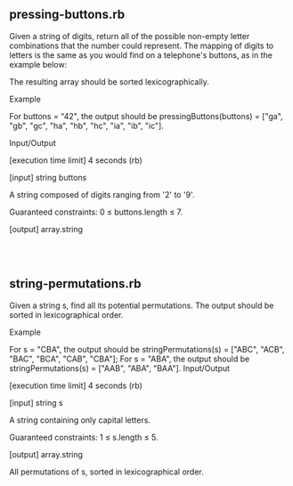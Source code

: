 ## pressing-buttons.rb

Given a string of digits, return all of the possible non-empty letter combinations that the number could represent. The mapping of digits to letters is the same as you would find on a telephone's buttons, as in the example below:

The resulting array should be sorted lexicographically.

Example

For buttons = "42", the output should be
pressingButtons(buttons) = ["ga", "gb", "gc", "ha", "hb", "hc", "ia", "ib", "ic"].

Input/Output

[execution time limit] 4 seconds (rb)

[input] string buttons

A string composed of digits ranging from '2' to '9'.

Guaranteed constraints:
0 ≤ buttons.length ≤ 7.

[output] array.string


<br><br>


## string-permutations.rb

Given a string s, find all its potential permutations. The output should be sorted in lexicographical order.

Example

For s = "CBA", the output should be
stringPermutations(s) = ["ABC", "ACB", "BAC", "BCA", "CAB", "CBA"];
For s = "ABA", the output should be
stringPermutations(s) = ["AAB", "ABA", "BAA"].
Input/Output

[execution time limit] 4 seconds (rb)

[input] string s

A string containing only capital letters.

Guaranteed constraints:
1 ≤ s.length ≤ 5.

[output] array.string

All permutations of s, sorted in lexicographical order.
